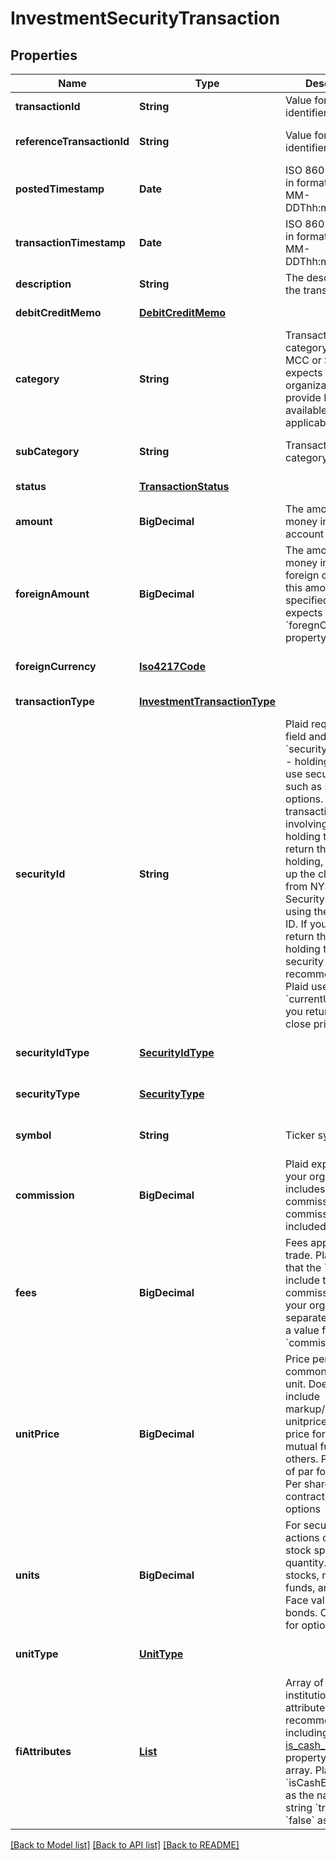# InvestmentSecurityTransaction
## Properties

| Name | Type | Description | Notes |
|------------ | ------------- | ------------- | -------------|
| **transactionId** | **String** | Value for a unique identifier | [default to null] |
| **referenceTransactionId** | **String** | Value for a unique identifier | [optional] [default to null] |
| **postedTimestamp** | **Date** | ISO 8601 date-time in format &#39;YYYY-MM-DDThh:mm:ss.nnn[Z|[+|-]hh:mm]&#39; according to [IETF RFC3339](https://xml2rfc.tools.ietf.org/public/rfc/html/rfc3339.html#anchor14) | [optional] [default to null] |
| **transactionTimestamp** | **Date** | ISO 8601 date-time in format &#39;YYYY-MM-DDThh:mm:ss.nnn[Z|[+|-]hh:mm]&#39; according to [IETF RFC3339](https://xml2rfc.tools.ietf.org/public/rfc/html/rfc3339.html#anchor14) | [default to null] |
| **description** | **String** | The description of the transaction | [default to null] |
| **debitCreditMemo** | [**DebitCreditMemo**](DebitCreditMemo.md) |  | [default to null] |
| **category** | **String** | Transaction category, preferably MCC or SIC. Plaid expects your organization to provide MCC, if available and applicable.  | [optional] [default to null] |
| **subCategory** | **String** | Transaction category detail | [optional] [default to null] |
| **status** | [**TransactionStatus**](TransactionStatus.md) |  | [default to null] |
| **amount** | **BigDecimal** | The amount of money in the account currency | [default to null] |
| **foreignAmount** | **BigDecimal** | The amount of money in the foreign currency. If this amount is specified, then Plaid expects that the &#x60;foregnCurrency&#x60; property is also set. | [optional] [default to null] |
| **foreignCurrency** | [**Iso4217Code**](Iso4217Code.md) |  | [optional] [default to null] |
| **transactionType** | [**InvestmentTransactionType**](InvestmentTransactionType.md) |  | [default to null] |
| **securityId** | **String** | Plaid requires this field and &#x60;securityIdType&#x60; for: - holding types that use security IDs, such as stocks and options. - transactions involving such holding types. If you return this for a holding, Plaid looks up the close price from NYSE Group Security Master using the security ID. If you don&#39;t return this for a holding that uses security IDs (not recommended), Plaid uses the &#x60;currentUnitPrice&#x60; you return as the close price.  | [optional] [default to null] |
| **securityIdType** | [**SecurityIdType**](SecurityIdType.md) |  | [optional] [default to null] |
| **securityType** | [**SecurityType**](SecurityType.md) |  | [optional] [default to null] |
| **symbol** | **String** | Ticker symbol | [optional] [default to null] |
| **commission** | **BigDecimal** | Plaid expects that your organization includes a value for commission if the commission isn&#39;t included in &#x60;fees&#x60;.  | [optional] [default to null] |
| **fees** | **BigDecimal** | Fees applied to the trade. Plaid expects that the &#x60;fees&#x60; include the commission, unless your organization separately provides a value for &#x60;commission&#x60;.  | [default to null] |
| **unitPrice** | **BigDecimal** | Price per commonly-quoted unit. Does not include markup/markdown, unitprice. Share price for stocks, mutual funds, and others. Percentage of par for bonds. Per share (not contract) for options | [default to null] |
| **units** | **BigDecimal** | For security-based actions other than stock splits, quantity. Shares for stocks, mutual funds, and others. Face value for bonds. Contracts for options | [default to null] |
| **unitType** | [**UnitType**](UnitType.md) |  | [optional] [default to null] |
| **fiAttributes** | [**List**](FiAttribute.md) | Array of financial institution-specific attributes. Plaid recommends including a value for [is_cash_equivalent](https://plaid.com/docs/api/products/investments/#investments-transactions-get-response-securities-is-cash-equivalent) property in this array. Plaid accepts &#x60;isCashEquivalent&#x60; as the name and a string &#x60;true&#x60; or &#x60;false&#x60; as the value.  | [optional] [default to null] |

[[Back to Model list]](../README.md#documentation-for-models) [[Back to API list]](../README.md#documentation-for-api-endpoints) [[Back to README]](../README.md)

